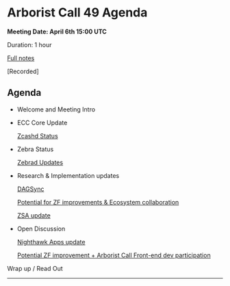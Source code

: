 # Arborist Call 49 Agenda

**Meeting Date: April 6th 15:00 UTC**

Duration: 1 hour

[Full notes](https://github.com/ZcashCommunityGrants/arboretum-notes/blob/main/AllArboristCallNotes/Arborist%20Call%2049-Notes.md)

[Recorded]


## Agenda


+  Welcome and Meeting Intro
     
     

+ ECC Core Update 

     [Zcashd Status](https://github.com/ZcashCommunityGrants/arboretum-notes/blob/main/AllArboristCallNotes/Arborist%20Call%2049-Notes.md#1-ecc-core-updates----zcashd-status)

    
+ Zebra Status 

     [Zebrad Updates](https://github.com/ZcashCommunityGrants/arboretum-notes/blob/main/AllArboristCallNotes/Arborist%20Call%2049-Notes.md#2-zebrad-status---zebrad-updates)   


+ Research & Implementation updates

     [DAGSync](https://github.com/ZcashCommunityGrants/arboretum-notes/blob/main/AllArboristCallNotes/Arborist%20Call%2049-Notes.md#3-research--implementation-updates-i-dagsync) 

     [Potential for ZF improvements & Ecosystem collaboration](https://github.com/ZcashCommunityGrants/arboretum-notes/blob/main/AllArboristCallNotes/Arborist%20Call%2049-Notes.md#3-research--implementation-updates-ii-potential-for-zf-improvements--ecosystem-collaboration) 

     [ZSA update](https://github.com/ZcashCommunityGrants/arboretum-notes/blob/main/AllArboristCallNotes/Arborist%20Call%2049-Notes.md#3-research--implementation-updates-iii-zsa-updates) 


+ Open Discussion     

     [Nighthawk Apps update](https://github.com/ZcashCommunityGrants/arboretum-notes/blob/main/AllArboristCallNotes/Arborist%20Call%2049-Notes.md#4-open-discussion-i-nighthawk-update) 
     
     [Potential ZF improvement + Arborist Call Front-end dev participation](https://github.com/ZcashCommunityGrants/arboretum-notes/blob/main/AllArboristCallNotes/Arborist%20Call%2049-Notes.md#4-open-discussion-ii-potential-zf-improvement--arborist-call-front-end-dev-participation)


Wrap up / Read Out


___

